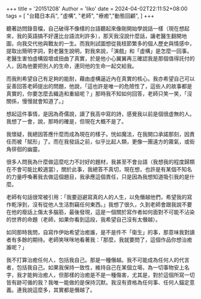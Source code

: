 +++
title = '20151208'
Author = 'liko'
date = 2024-04-02T22:11:52+08:00
tags = [
    "台籍日本兵",
    "虛構",
    "老師",
    "療癒","動態回顧",
]
+++

聽著訪問錄音檔，自己破得不像樣的台語聽起來像剛開始學說話一樣（現在想起來，我的英語搞不好還比台語流利許多），那天我沒說什麼話，讓老醫生翻開地圖，向我交代他與戰友的一生。而我則試圖想從我枝節繁多的個人歷史與情感中，提取出簡明字詞，對老醫生說明，對我來說，「演戲」和「虛構」是怎麼一回事。老醫生害怕虛構毀壞或扭曲了真實，於是他小心翼翼再三確認我是那個值得託付的人，因為他要把別人的生命，連同他的生命一起交給我。

而我則希望自己有足夠的能耐，藉由虛構逼近內在真實的核心。我亦希望自己可以妥善回答老師提出的問題，他說，「這也許是唯一的危險性了，這些人的故事都是真實的，你要怎麼去織造和重組呢？」那時我不知如何回答，老師只笑一笑，「沒關係，慢慢就會知道了。」

想起這件事情，是因為奇儒說，讀了我高中寫的詩，感覺我以前是個很虛無的人。我想了一會，說，那時的確是，但現在大概不是了。

我懷疑，我總因答應什麼而成為現在的樣子。恍如魔法，在我開口承諾那刻，因責任而被「賦形」了。而在我發話之前，似乎比起人類，更像一團遠方的霧氣，或街角徘徊的幽靈。

很多人問我為什麼做這麼吃力不討好的題材，我甚至不會台語（我想我的程度歸類在不會可能比較適當），關於此事，我總答不真切，現在想，也許是有某個不知名的力量呼喚著我去做這個題目，我承應這個責任，只是因為我想知道吸引我的是什麼。

老師有句話很常被引用：「我要迴避寫真的人的人生，以免僭越他們，希望我的寫作乾淨到，沒有從他人生活剽竊任何東西。」我想了很久，久到老師會跟我說不要在他的廢話上傷太多腦筋，最後發現，這是一個關於寫作者如何面對不可能不沾染的世界的命題（老師，如果你看到這段，我希望自己沒有太僭越）。

如同那時我問，自寫作伊始希望治癒誰，是不是件不「衛生」的事，那意味我對讀者有多餘的期待。老師笑咪咪地看著我：「那麼，我就要問了，這個作品你想治癒誰呢？」

我不打算治癒任何人，包括我自己。那是一種僭越。我不可能成為任何人的代言者，包括我自己。如果我保持一致性，維持自己在某個立場，為一切事物安上名字，我才能夠治癒人，但那樣的治癒是不是一種傷害，尤其是，對於這個所寫一切皆有跡可循的我？我唯一能做的是保持沉默。我沒有資格為任何事、任何人錨定意義。連我說這麼多，其實都是僭越了。

